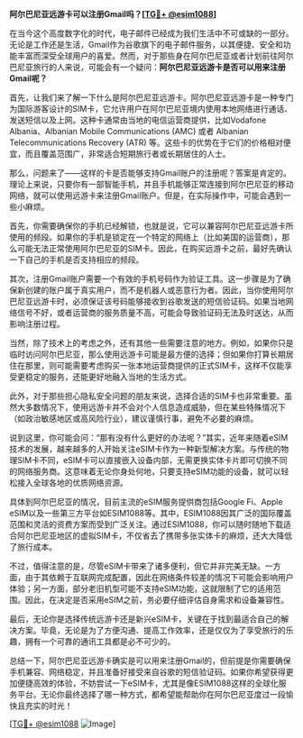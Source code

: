 **阿尔巴尼亚远游卡可以注册Gmail吗？[[TG💪+ @esim1088](https://t.me/s/esim1088)]**

在当今这个高度数字化的时代，电子邮件已经成为我们生活中不可或缺的一部分。无论是工作还是生活，Gmail作为谷歌旗下的电子邮件服务，以其便捷、安全和功能丰富而深受全球用户的喜爱。然而，对于那些身在阿尔巴尼亚或者计划前往阿尔巴尼亚旅行的人来说，可能会有一个疑问：**阿尔巴尼亚远游卡是否可以用来注册Gmail呢？**

首先，让我们来了解一下什么是阿尔巴尼亚远游卡。阿尔巴尼亚远游卡是一种专门为国际游客设计的SIM卡，它允许用户在阿尔巴尼亚境内使用本地网络进行通话、发送短信以及上网。这种卡通常由当地的电信运营商提供，比如Vodafone Albania、Albanian Mobile Communications (AMC) 或者 Albanian Telecommunications Recovery (ATR) 等。这些卡的优势在于它们的价格相对便宜，而且覆盖范围广，非常适合短期旅行者或长期居住的人士。

那么，问题来了——这样的卡是否能够支持Gmail账户的注册呢？答案是肯定的。理论上来说，只要你有一部智能手机，并且手机能够正常连接到阿尔巴尼亚的移动网络，就可以使用远游卡来注册Gmail账户。但是，在实际操作中，可能会遇到一些小麻烦。

首先，你需要确保你的手机已经解锁，也就是说，它可以兼容阿尔巴尼亚远游卡所使用的频段。如果你的手机是锁定在一个特定的网络上（比如美国的运营商），那么可能无法正常使用阿尔巴尼亚的SIM卡。因此，在购买远游卡之前，最好先确认一下自己的手机是否支持相应的频段。

其次，注册Gmail账户需要一个有效的手机号码作为验证工具。这一步骤是为了确保新创建的账户属于真实用户，而不是机器人或恶意行为者。因此，当你使用阿尔巴尼亚远游卡时，必须保证该号码能够接收到谷歌发送的短信验证码。如果当地网络信号不好，或者运营商的服务质量不高，可能会导致验证码无法及时送达，从而影响注册过程。

当然，除了技术上的考虑之外，还有其他一些需要注意的地方。例如，如果你只是临时访问阿尔巴尼亚，那么使用远游卡可能是最方便的选择；但如果你打算长期居住在那里，则可能需要考虑购买一张本地运营商提供的正式SIM卡，这样不仅能享受更稳定的服务，还能更好地融入当地的生活方式。

此外，对于那些担心隐私安全问题的朋友来说，选择合适的SIM卡也非常重要。虽然大多数情况下，使用远游卡并不会对个人信息造成威胁，但在某些特殊情况下（如政治敏感地区或高风险行业），建议谨慎行事，避免不必要的麻烦。

说到这里，你可能会问：“那有没有什么更好的办法呢？”其实，近年来随着eSIM技术的发展，越来越多的人开始关注eSIM卡作为一种新型解决方案。与传统的物理SIM卡不同，eSIM卡可以直接嵌入设备内部，无需更换实体卡片即可切换不同的网络服务商。这意味着无论你身处何地，只要支持eSIM功能的设备，就可以轻松接入全球各地的优质网络资源。

具体到阿尔巴尼亚的情况，目前主流的eSIM服务提供商包括Google Fi、Apple eSIM以及一些第三方平台如ESIM1088等。其中，ESIM1088因其广泛的国际覆盖范围和灵活的资费方案而受到广泛关注。通过ESIM1088，你可以随时随地下载适合阿尔巴尼亚地区的虚拟SIM卡，不仅省去了携带多张实体卡的麻烦，还大大降低了旅行成本。

不过，值得注意的是，尽管eSIM卡带来了诸多便利，但它并非完美无缺。一方面，由于其依赖于互联网完成配置，因此在网络条件较差的情况下可能会影响用户体验；另一方面，部分老旧机型可能不支持eSIM功能，这就限制了它的适用范围。因此，在决定是否采用eSIM之前，务必要仔细评估自身需求和设备兼容性。

最后，无论你是选择传统远游卡还是新兴eSIM卡，关键在于找到最适合自己的解决方案。毕竟，无论是为了方便沟通、提高工作效率，还是仅仅为了享受旅行的乐趣，拥有一个可靠的通讯工具都是必不可少的。

总结一下，阿尔巴尼亚远游卡确实是可以用来注册Gmail的，但前提是你需要确保手机兼容、网络稳定，并且准备好接受来自谷歌的短信验证码。如果你希望获得更加便捷高效的体验，不妨尝试一下eSIM卡，尤其是像ESIM1088这样的全球化服务平台。无论你最终选择了哪一种方式，都希望能帮助你在阿尔巴尼亚度过一段愉快且充实的时光！

[[TG💪+ @esim1088](https://t.me/s/esim1088) ![Image](https://i.postimg.cc/4NQfJmqS/Snipaste-2025-05-13-00-14-12.png)]